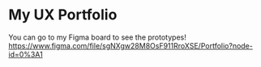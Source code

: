 # My UX Portfolio

You can go to my Figma board to see the prototypes!
https://www.figma.com/file/sgNXgw28M8OsF911RroXSE/Portfolio?node-id=0%3A1
